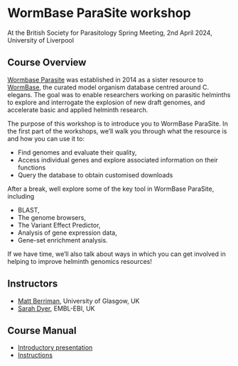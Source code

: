 # WormBase ParaSite workshop
At the British Society for Parasitology Spring Meeting, 2nd April 2024, University of Liverpool

## Course Overview
[Wormbase Parasite](https://parasite.wormbase.org/) was established in 2014 as a sister resource to [WormBase](https://www.wormbase.org/), the curated model organism database centred around C. elegans. The goal was to enable researchers working on parasitic helminths to explore and interrogate the explosion of new draft genomes, and accelerate basic and applied helminth research.

The purpose of this workshop is to introduce you to WormBase ParaSite.  In the first part of the workshops, we’ll walk you through what the resource is and how you can use it to:

- Find genomes and evaluate their quality,
- Access individual genes and explore associated information on their functions
- Query the database to obtain customised downloads

After a break, well explore some of the key tool in WormBase ParaSite, including 
- BLAST,
- The genome browsers,
- The Variant Effect Predictor,
- Analysis of gene expression data, 
- Gene-set enrichment analysis.

If we have time, we’ll also talk about ways in which you can get involved in helping to improve helminth genomics resources!

## Instructors
- [Matt Berriman](https://www.gla.ac.uk/research/az/wcip/research/researchleaders/berrimangroup/), University of Glasgow, UK
- [Sarah Dyer](https://www.ebi.ac.uk/people/person/Sarah-Dyer/), EMBL-EBI, UK
  
## Course Manual
- [Introductory presentation](https://docs.google.com/presentation/d/1yyuMigSpfa_e6XJ1cL731p_s8hOnSbHu/edit?usp=sharing&ouid=116643088693003939180&rtpof=true&sd=true)
- [Instructions](manual/instructions.md)

